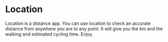 # Location
Location is a distance app. You can use location to check an accurate distance from anywhere you are to any point. It will give you the km and the walking and estimated cycling time. Enjoy.
